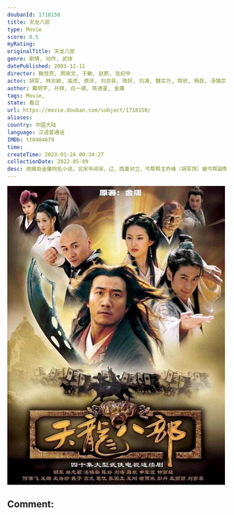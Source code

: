 ```yaml
---
doubanId: 1718150
title: 天龙八部
type: Movie
score: 8.5
myRating: 
originalTitle: 天龙八部
genre: 剧情, 动作, 武侠
datePublished: 2003-12-11
director: 鞠觉亮, 周晓文, 于敏, 赵箭, 张纪中
actor: 胡军, 林志颖, 高虎, 修庆, 刘亦菲, 陈好, 刘涛, 魏宗万, 蒋欣, 杨蕊, 汤镇宗, 舒畅, 申军谊, 计春华, 石兰, 马浴柯, 李勇勇, 王璐瑶, 彭丹, 高远, 钟丽缇, 阮丹宁, 王祎, 王海珍, 任泽巍, 刘立伟, 张衡平, 李彧, 赵雍, 修革, 巴音, 谢雨欣, 张谦, 晋松, 郑爽, 孙蛟龙, 许还山, 张纪中, 马仑, 黄小蕾, 刘仲元, 周晓文, 杨念生, 许敬义, 陆建艺, 李菁菁, 廖琪瑛, 应宝林, 吕士刚, 扎西, 金雁, 张楠, 纪元, 张伸, 张彤, 李立宏, 周玉洁, 陶吉新, 于博宁, 郭军, 王文升, 鄂布斯
author: 戴明宇, 孙铎, 白一骢, 陈逸星, 金庸
tags: Movie, 
state: 看过
url: https://movie.douban.com/subject/1718150/
aliases: 
country: 中国大陆
language: 汉语普通话
IMDb: tt0404679
time: 
createTime: 2023-01-24 00:34:27
collectionDate: 2022-05-09
desc: 改编自金庸同名小说。北宋年间宋、辽、西夏对立，丐帮帮主乔峰（胡军饰）被丐帮副帮主马大元之妻康敏所害，被武林所不齿，乔峰为查出真相为自己平反开始了调查之路，却引发了更大的纠葛。他在调查途中遇上了大理段...
---
```


![image](assets/p2277689840.jpg)

Comment: 
---

